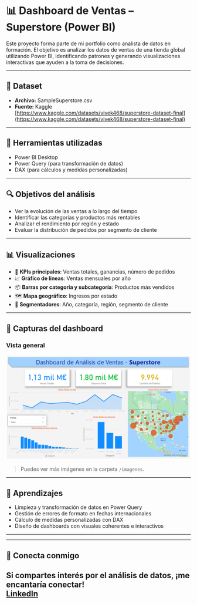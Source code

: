 # 📊 Dashboard de Ventas – Superstore (Power BI)

Este proyecto forma parte de mi portfolio como analista de datos en formación. El objetivo es analizar los datos de ventas de una tienda global utilizando Power BI, identificando patrones y generando visualizaciones interactivas que ayuden a la toma de decisiones.

---

## 📁 Dataset

- **Archivo:** SampleSuperstore.csv
- **Fuente:** Kaggle  
  [https://www.kaggle.com/datasets/vivek468/superstore-dataset-final](https://www.kaggle.com/datasets/vivek468/superstore-dataset-final)

---

## 🧰 Herramientas utilizadas

- Power BI Desktop  
- Power Query (para transformación de datos)  
- DAX (para cálculos y medidas personalizadas)

---

## 🔍 Objetivos del análisis

- Ver la evolución de las ventas a lo largo del tiempo
- Identificar las categorías y productos más rentables
- Analizar el rendimiento por región y estado
- Evaluar la distribución de pedidos por segmento de cliente

---

## 📊 Visualizaciones

- 📌 **KPIs principales**: Ventas totales, ganancias, número de pedidos
- 📈 **Gráfico de líneas**: Ventas mensuales por año
- 📦 **Barras por categoría y subcategoría**: Productos más vendidos
- 🗺️ **Mapa geográfico**: Ingresos por estado
- 🧭 **Segmentadores**: Año, categoría, región, segmento de cliente

---

## 📸 Capturas del dashboard

### Vista general

![dashboard](./imagenes/vista_general.png)

> Puedes ver más imágenes en la carpeta `/imagenes`.

---

## 📌 Aprendizajes

- Limpieza y transformación de datos en Power Query
- Gestión de errores de formato en fechas internacionales
- Cálculo de medidas personalizadas con DAX
- Diseño de dashboards con visuales coherentes e interactivos

---

---

## 🤝 Conecta conmigo

Si compartes interés por el análisis de datos, ¡me encantaría conectar!  
[LinkedIn](linkedin.com/in/diego-data-analyst)
---


